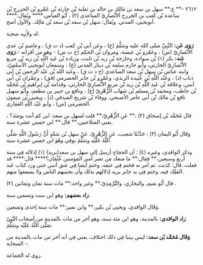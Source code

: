 ٢٦١٢ -** ع:** سهل بن سعد بن مَالِك بن خالد بن ثعلبة بْن حارثة بْن عَمْرو بْن الخزرج بْن ساعدة بْن كعب بن الخزرج الأَنْصارِيّ الساعدي (٢) ، أَبُو العباس،**** ويُقال:**** أبويحيى، المدني. ويُقال: سهل بْن سعد بْن سعد بْن مَالِك. والأول أصح.

له ولأَبِيه صحبة.

**رَوَى عَن:** النَّبِيِّ صلى الله عليه وسَلَّمَ (ع) ، وعَن أبي بْن كعب (د ت ق) ، وعاصم بْن عدي الأَنْصارِيّ (س) ، وعَمْرو بْن عبسة، ومروان بْن الحكم (خ ت س) - وهو من أقرانه -.**رَوَى عَنه:** بكر (١) بْن سوادة، وخارجة بْن زيد بْن ثابت، وزيادة بْن عَبد اللَّهِ بْن زيد بْن مربع الأَنْصارِيّ الحارثي، وأبو حازم سلمة بْن دينار المدني (ع) ، وسمعان أبويحيى الأَسلميّ، وابنه عباس بْن سهل بْن سعد الساعدي (خ د ت ق) ، وعَبد الله بْن عَبْد الرحمن بْن أَبي ذباب (د) ، وعَبْد اللَّهِ بْن عُبَيدة الربذي، وعَمْرو بْن جابر الحضرمي (فق) ، وعِمْران بْن أَبي أنس، وعلاقة بْن عَبد اللَّهِ بْن زيد بْن مربع الأَنْصارِيّ الحارثي، وقدامة بْن إبراهيم بْن مُحَمَّد بْن حاطب، ومحمد بْن مسلم بْن شهاب الزُّهْرِيّ (ع) ، ونافع بن جبير بن مطعم، وأَبُو سهيل نافع بْن مالك بْن أَبي عامر الأصبحي، ووفاء بْن شريح الصدفي (د) ، ويحيى بْن ميمون الحضرمي (س) ، وأبو عَبْد اللَّهِ الغفاري.

قال مُحَمَّد بْن إسحاق (٢) ،** عَنِ الزُّهْرِيّ:** قلت لسهل بن سعد: ابن كم أنت يومئذ؟ ، يعني المتلاعنين،** قال:** ابن خمس عشرة سنة.

وَقَال أَبُو اليمان (٣) : حَدَّثَنَا شعيب، عَنِ الزُّهْرِيّ، عَنْ سهل بْن سَعْدٍ أَنَّ رَسُولَ اللَّهِ صَلَّى اللَّهُ عَلَيْهِ وسَلَّمَ توفي وهُوَ ابن خمس عشرة سنة.

وذكر الواقدي، وغيره (٤) : أن الحجاج أرسل إلى سهل بن سعد(يريد) (١) إذلاله فِي سنة أربع وسبعين،** فقال:** ما منعك من نصر أمير المؤمنين عُثْمَان؟**** قال:**** قد فعلت. قال: كذبت. ثم أمر به فختم فِي عنقه، وختم أيضا فِي عنق أنس حتى ورد كتاب عَبد المَلِك فيه، وختم فِي يد جابر يريد إذلالهم بذلك وأن يجتنبهم الناس ولا يسمعوا منهم.

قال أَبُو نعيم، والبخاري، والتِّرْمِذِيّ،** وغير واحد:** مات سنة ثمان وثمانين (٢) .

**زاد بعضهم:** وهو ابن ست وتسعين سنة.

وَقَال الواقدي، ويحيى بْن بكير،** وابن نمير:** مات سنة إحدى وتسعين.

**زاد الواقدي:** بالمدينة، وهو ابن مئة سنة، وهو آخر من مات بالمدينة من أصحاب النَّبِيّ صَلَّى اللَّهُ عَلَيْه وسَلَّمَ.

**وَقَال مُحَمَّد بْن سعد:** ليس بيننا فِي ذلك اختلاف، يعني فِي أنه آخر من مات بالمدينة من الصحابة -.

روى له الجماعة.